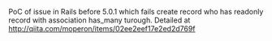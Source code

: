 PoC of issue in Rails before 5.0.1 which fails create record who has readonly record with association has_many turough.
Detailed at http://qiita.com/moperon/items/02ee2eef17e2ed2d769f
